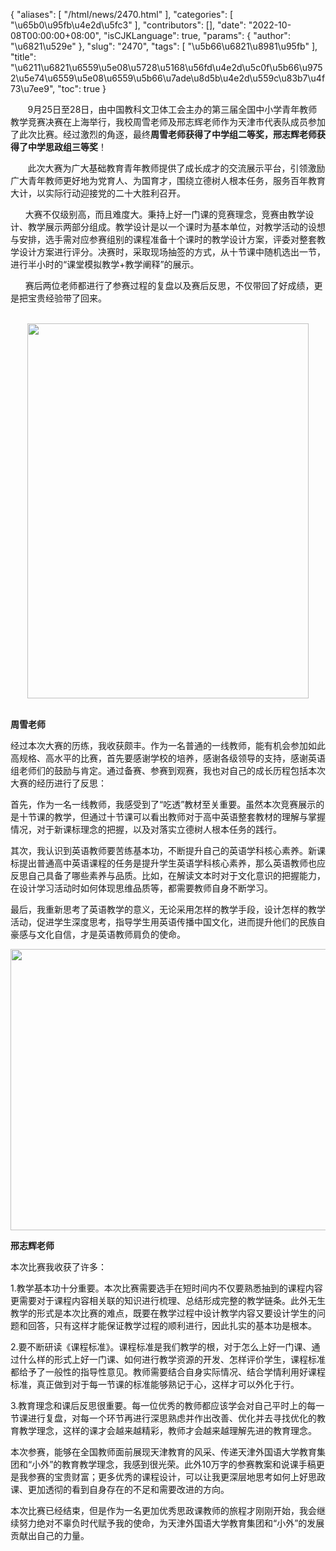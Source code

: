 {
    "aliases": [
        "/html/news/2470.html"
    ],
    "categories": [
        "\u65b0\u95fb\u4e2d\u5fc3"
    ],
    "contributors": [],
    "date": "2022-10-08T00:00:00+08:00",
    "isCJKLanguage": true,
    "params": {
        "author": "\u6821\u529e"
    },
    "slug": "2470",
    "tags": [
        "\u5b66\u6821\u8981\u95fb"
    ],
    "title": "\u6211\u6821\u6559\u5e08\u5728\u5168\u56fd\u4e2d\u5c0f\u5b66\u9752\u5e74\u6559\u5e08\u6559\u5b66\u7ade\u8d5b\u4e2d\u559c\u83b7\u4f73\u7ee9",
    "toc": true
}

       9月25日至28日，由中国教科文卫体工会主办的第三届全国中小学青年教师教学竞赛决赛在上海举行，我校周雪老师及邢志辉老师作为天津市代表队成员参加了此次比赛。经过激烈的角逐，最终**周雪老师获得了中学组二等奖，邢志辉老师获得了中学思政组三等奖**！




       此次大赛为广大基础教育青年教师提供了成长成才的交流展示平台，引领激励广大青年教师更好地为党育人、为国育才，围绕立德树人根本任务，服务百年教育大计，以实际行动迎接党的二十大胜利召开。

       大赛不仅级别高，而且难度大。秉持上好一门课的竞赛理念，竞赛由教学设计、教学展示两部分组成。教学设计是以一个课时为基本单位，对教学活动的设想与安排，选手需对应参赛组别的课程准备十个课时的教学设计方案，评委对整套教学设计方案进行评分。决赛时，采取现场抽签的方式，从十节课中随机选出一节，进行半小时的“课堂模拟教学+教学阐释”的展示。
 



       赛后两位老师都进行了参赛过程的复盘以及赛后反思，不仅带回了好成绩，更是把宝贵经验带了回来。







  
<img
    src="https://cdn.tfls.online/mirror/full/fe41302301a0b9aab9bec7b3dd0a3d5dd91d775c.jpg"
    style="display:block;margin-left:auto;margin-right:auto;"
    decoding="async"
    fetchpriority="auto"
    loading="lazy"
    height="600"
    width="450"
/>    



**周雪老师**




 经过本次大赛的历练，我收获颇丰。作为一名普通的一线教师，能有机会参加如此高规格、高水平的比赛，首先要感谢学校的培养，感谢各级领导的支持，感谢英语组老师们的鼓励与肯定。通过备赛、参赛到观赛，我也对自己的成长历程包括本次大赛的经历进行了反思：
 



 首先，作为一名一线教师，我感受到了“吃透”教材至关重要。虽然本次竞赛展示的是十节课的教学，但通过十节课可以看出教师对于高中英语整套教材的理解与掌握情况，对于新课标理念的把握，以及对落实立德树人根本任务的践行。
 



 其次，我认识到英语教师要苦练基本功，不断提升自己的英语学科核心素养。新课标提出普通高中英语课程的任务是提升学生英语学科核心素养，那么英语教师也应反思自己具备了哪些素养与品质。比如，在解读文本时对于文化意识的把握能力，在设计学习活动时如何体现思维品质等，都需要教师自身不断学习。
 



 最后，我重新思考了英语教学的意义，无论采用怎样的教学手段，设计怎样的教学活动，促进学生深度思考，指导学生用英语传播中国文化，进而提升他们的民族自豪感与文化自信，才是英语教师肩负的使命。
 




<img
    src="https://cdn.tfls.online/mirror/full/ea11dad9807b88e29955770c0ff6c8780b799957.jpg"
    style="display:block;margin-left:auto;margin-right:auto;"
    decoding="async"
    fetchpriority="auto"
    loading="lazy"
    height="450"
    width="600"
/>


**邢志辉老师**




 本次比赛我收获了许多：
 



 1.教学基本功十分重要。本次比赛需要选手在短时间内不仅要熟悉抽到的课程内容更需要对于课程内容相关联的知识进行梳理、总结形成完整的教学链条。此外无生教学的形式是本次比赛的难点，既要在教学过程中设计教学内容又要设计学生的问题和回答，只有这样才能保证教学过程的顺利进行，因此扎实的基本功是根本。
 



 2.要不断研读《课程标准》。课程标准是我们教学的根，对于怎么上好一门课、通过什么样的形式上好一门课、如何进行教学资源的开发、怎样评价学生，课程标准都给予了一般性的指导性意见。教师需要结合自身实际情况、结合学情利用好课程标准，真正做到对于每一节课的标准能够熟记于心，这样才可以外化于行。
 



 3.教育理念和课后反思很重要。每一位优秀的教师都应该学会对自己平时上的每一节课进行复盘，对每一个环节再进行深思熟虑并作出改善、优化并去寻找优化的教育教学理念，这样的课才会越来越精彩，教师才会越来越理解先进的教育理念。
 



本次参赛，能够在全国教师面前展现天津教育的风采、传递天津外国语大学教育集团和“小外”的教育教学理念，我感到很光荣。此外10万字的参赛教案和说课手稿更是我参赛的宝贵财富；更多优秀的课程设计，可以让我更深层地思考如何上好思政课、更加透彻的看到自身存在的不足和需要改进的方向。




 本次比赛已经结束，但是作为一名更加优秀思政课教师的旅程才刚刚开始，我会继续努力绝对不辜负时代赋予我的使命，为天津外国语大学教育集团和“小外”的发展贡献出自己的力量。
 



  








